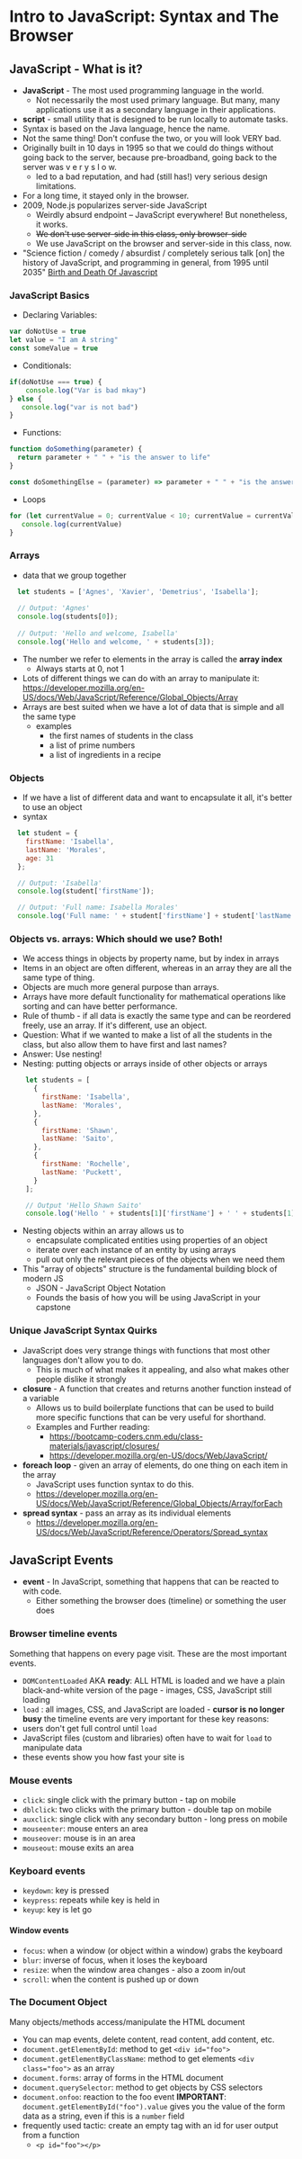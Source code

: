 # Intro to JavaScript: Syntax and The Browser
## JavaScript - What is it?
- **JavaScript** - The most used programming language in the world.
  - Not necessarily the most used primary language. But many, many applications use it as a secondary language in their applications.
- **script** - small utility that is designed to be run locally to automate tasks.
- Syntax is based on the Java language, hence the name.
- Not the same thing! Don't confuse the two, or you will look VERY bad.
- Originally built in 10 days in 1995 so that we could do things without going back to the server, because pre-broadband, going back to the server was v e r y s l o w.
  - led to a bad reputation, and had (still has!) very serious design limitations.
- For a long time, it stayed only in the browser.
- 2009, Node.js popularizes server-side JavaScript
  - Weirdly absurd endpoint – JavaScript everywhere! But nonetheless, it works.
  - ~~We don't use server-side in this class, only browser-side~~
  - We use JavaScript on the browser and server-side in this class, now. 
- "Science fiction / comedy / absurdist / completely serious talk [on] the history of JavaScript, and programming in general, from 1995 until 2035"
   [Birth and Death Of Javascript](https://www.destroyallsoftware.com/talks/the-birth-and-death-of-javascript)
### JavaScript Basics
* Declaring Variables: 
```javascript
var doNotUse = true
let value = "I am A string"
const someValue = true
```
* Conditionals:
```javascript
if(doNotUse === true) {
    console.log("Var is bad mkay")
} else {
   console.log("var is not bad")
}
```  
* Functions:
```javascript
function doSomething(parameter) {
  return parameter + " " + "is the answer to life"
}

const doSomethingElse = (parameter) => parameter + " " + "is the answer to life"
```
* Loops
```javascript
for (let currentValue = 0; currentValue < 10; currentValue = currentValue + 1) {
   console.log(currentValue)
}
```
### Arrays
* data that we group together
``` javascript
  let students = ['Agnes', 'Xavier', 'Demetrius', 'Isabella'];
  
  // Output: 'Agnes'
  console.log(students[0]);             
  
  // Output: 'Hello and welcome, Isabella'
  console.log('Hello and welcome, ' + students[3]);   
  ```
* The number we refer to elements in the array is called the **array index**
  * Always starts at 0, not 1
* Lots of different things we can do with an array to manipulate it: https://developer.mozilla.org/en-US/docs/Web/JavaScript/Reference/Global_Objects/Array
* Arrays are best suited when we have a lot of data that is simple and all the same type
  * examples
    * the first names of students in the class
    * a list of prime numbers
    * a list of ingredients in a recipe
  
### Objects
* If we have a list of different data and want to encapsulate it all, it's better to use an object
* syntax
``` javascript
  let student = {
    firstName: 'Isabella',
    lastName: 'Morales',
    age: 31
  };

  // Output: 'Isabella'
  console.log(student['firstName']);

  // Output: 'Full name: Isabella Morales'
  console.log('Full name: ' + student['firstName'] + student['lastName']);
  ```
  
### Objects vs. arrays: Which should we use?  Both!
* We access things in objects by property name, but by index in arrays
* Items in an object are often different, whereas in an array they are all the same type of thing.
* Objects are much more general purpose than arrays.
* Arrays have more default functionality for mathematical operations like sorting and can have better performance.
* Rule of thumb - if all data is exactly the same type and can be reordered freely, use an array.  If it's different, use an object.
* Question: What if we wanted to make a list of all the students in the class, but also allow them to have first and last names?
* Answer: Use nesting!
* Nesting: putting objects or arrays inside of other objects or arrays
``` javascript
    let students = [
      {
        firstName: 'Isabella',
        lastName: 'Morales',
      },
      {
        firstName: 'Shawn',
        lastName: 'Saito',
      },
      {
        firstName: 'Rochelle',
        lastName: 'Puckett',
      }
    ];

    // Output 'Hello Shawn Saito'
    console.log('Hello ' + students[1]['firstName'] + ' ' + students[1]['lastName'];
```
  * Nesting objects within an array allows us to
    * encapsulate complicated entities using properties of an object
    * iterate over each instance of an entity by using arrays
    * pull out only the relevant pieces of the objects when we need them
  * This "array of objects" structure is the fundamental building block of modern JS
    * JSON - JavaScript Object Notation
    * Founds the basis of how you will be using JavaScript in your capstone
  
### Unique JavaScript Syntax Quirks
- JavaScript does very strange things with functions that most other languages don't allow you to do.
  - This is much of what makes it appealing, and also what makes other people dislike it strongly
- **closure** - A function that creates and returns another function instead of a variable
  - Allows us to build boilerplate functions that can be used to build more specific functions that can be very useful for shorthand.
  - Examples and Further reading:
    - https://bootcamp-coders.cnm.edu/class-materials/javascript/closures/
    - https://developer.mozilla.org/en-US/docs/Web/JavaScript/
- **foreach loop** - given an array of elements, do one thing on each item in the array
  - JavaScript uses function syntax to do this.
  - https://developer.mozilla.org/en-US/docs/Web/JavaScript/Reference/Global_Objects/Array/forEach
- **spread syntax** - pass an array as its individual elements
  - https://developer.mozilla.org/en-US/docs/Web/JavaScript/Reference/Operators/Spread_syntax
  
## JavaScript Events
- **event** - In JavaScript, something that happens that can be reacted to with code.
  - Either something the browser does (timeline) or something the user does
  
### Browser timeline events
Something that happens on every page visit. These are the most important events.
- `DOMContentLoaded` AKA **ready**: ALL HTML is loaded and we have a plain black-and-white version of the page - images, CSS, JavaScript still loading
- `load` : all images, CSS, and JavaScript are loaded - **cursor is no longer busy**
the timeline events are very important for these key reasons:
- users don't get full control until `load`
- JavaScript files (custom and libraries) often have to wait for `load` to manipulate data
- these events show you how fast your site is

### Mouse events
- `click`: single click with the primary button - tap on mobile
- `dblclick`: two clicks with the primary button - double tap on mobile
- `auxclick`: single click with any secondary button - long press on mobile
- `mouseenter`: mouse enters an area
- `mouseover`: mouse is in an area
- `mouseout`: mouse exits an area

### Keyboard events
- `keydown`: key is pressed
- `keypress`: repeats while key is held in
- `keyup`: key is let go

#### Window events
- `focus`: when a window (or object within a window) grabs the keyboard
- `blur`: inverse of focus, when it loses the keyboard
- `resize`: when the window area changes - also a zoom in/out
- `scroll`: when the content is pushed up or down

### The Document Object
Many objects/methods access/manipulate the HTML document
- You can map events, delete content, read content, add content, etc.
- `document.getElementById`: method to get `<div id="foo">`
- `document.getElementByClassName`: method to get elements `<div class="foo">` as an array
- `document.forms`: array of forms in the HTML document
- `document.querySelector`: method to get objects by CSS selectors
- `document.onfoo`: reaction to the foo event
**IMPORTANT**: `document.getElementById("foo").value` gives you the value of the form data as a string, even if this is a `number` field
- frequently used tactic: create an empty tag with an id for user output from a function
  - `<p id="foo"></p>`
